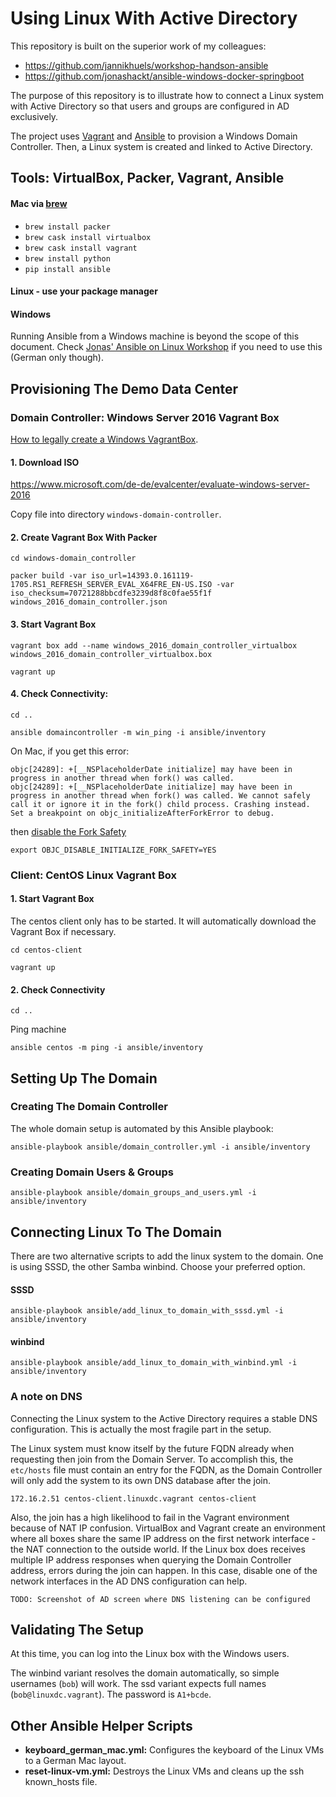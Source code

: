 Using Linux With Active Directory
======================================================================================

This repository is built on the superior work of my colleagues:
* https://github.com/jannikhuels/workshop-handson-ansible
* https://github.com/jonashackt/ansible-windows-docker-springboot

The purpose of this repository is to illustrate how to connect a Linux system with Active Directory so that users and groups are configured in AD exclusively.

The project uses [Vagrant](https://www.vagrantup.com/) and [Ansible](https://docs.ansible.com) to provision a Windows Domain Controller. Then, a Linux system is created and linked to Active Directory.

## Tools: VirtualBox, Packer, Vagrant, Ansible

#### Mac via [brew](https://brew.sh/index_de.html)
* `brew install packer`
* `brew cask install virtualbox`
* `brew cask install vagrant`
* `brew install python`
* `pip install ansible`

#### Linux - use your package manager

#### Windows
Running Ansible from a Windows machine is beyond the scope of this document. Check [Jonas' Ansible on Linux Workshop](https://github.com/jonashackt/ansible-linux-windows-workshop) if you need to use this (German only though).

## Provisioning The Demo Data Center

### Domain Controller: Windows Server 2016 Vagrant Box

[How to legally create a Windows VagrantBox](https://blog.codecentric.de/en/2017/04/ansible-docker-windows-containers-spring-boot/).


#### 1. Download ISO

https://www.microsoft.com/de-de/evalcenter/evaluate-windows-server-2016

Copy file into directory `windows-domain-controller`.

#### 2. Create Vagrant Box With Packer
```
cd windows-domain_controller
```

```
packer build -var iso_url=14393.0.161119-1705.RS1_REFRESH_SERVER_EVAL_X64FRE_EN-US.ISO -var iso_checksum=70721288bbcdfe3239d8f8c0fae55f1f windows_2016_domain_controller.json
```

#### 3. Start Vagrant Box
```
vagrant box add --name windows_2016_domain_controller_virtualbox  windows_2016_domain_controller_virtualbox.box
```

```
vagrant up
```

#### 4. Check Connectivity:

```
cd ..
```

```
ansible domaincontroller -m win_ping -i ansible/inventory
```

On Mac, if you get this error:
```
objc[24289]: +[__NSPlaceholderDate initialize] may have been in progress in another thread when fork() was called.
objc[24289]: +[__NSPlaceholderDate initialize] may have been in progress in another thread when fork() was called. We cannot safely call it or ignore it in the fork() child process. Crashing instead. Set a breakpoint on objc_initializeAfterForkError to debug.
```

then [disable the Fork Safety](https://github.com/ansible/ansible/issues/31869)
```
export OBJC_DISABLE_INITIALIZE_FORK_SAFETY=YES
```

### Client: CentOS Linux Vagrant Box

#### 1. Start Vagrant Box

The centos client only has to be started. It will automatically download the Vagrant Box if necessary.

```
cd centos-client
```

```
vagrant up
```

#### 2. Check Connectivity

```
cd ..
```

Ping machine

```
ansible centos -m ping -i ansible/inventory
```

## Setting Up The Domain

### Creating The Domain Controller

The whole domain setup is automated by this Ansible playbook:

```
ansible-playbook ansible/domain_controller.yml -i ansible/inventory
```

### Creating Domain Users & Groups

```
ansible-playbook ansible/domain_groups_and_users.yml -i ansible/inventory
```

## Connecting Linux To The Domain

There are two alternative scripts to add the linux system to the domain. One is using SSSD, the other Samba winbind. Choose your preferred option.

#### SSSD

```
ansible-playbook ansible/add_linux_to_domain_with_sssd.yml -i ansible/inventory
```

#### winbind

```
ansible-playbook ansible/add_linux_to_domain_with_winbind.yml -i ansible/inventory
```

### A note on DNS

Connecting the Linux system to the Active Directory requires a stable DNS configuration.
This is actually the most fragile part in the setup.

The Linux system must know itself by the future FQDN already when requesting then
join from the Domain Server. To accomplish this, the `etc/hosts` file must contain
an entry for the FQDN, as the Domain Controller will only add the system to its
own DNS database after the join.

```
172.16.2.51 centos-client.linuxdc.vagrant centos-client
```

Also, the join has a high likelihood to fail in the Vagrant environment because
of NAT IP confusion. VirtualBox and Vagrant create an environment where all
boxes share the same IP address on the first network interface - the NAT connection
to the outside world. If the Linux box does receives multiple IP address responses
when querying the Domain Controller address, errors during the join can happen.
In this case, disable one of the network interfaces in the AD DNS configuration
can help.

```TODO: Screenshot of AD screen where DNS listening can be configured```

## Validating The Setup

At this time, you can log into the Linux box with the Windows users.

The winbind variant resolves the domain automatically, so simple usernames (`bob`) will work. The ssd variant expects full names (`bob@linuxdc.vagrant`). The password is `A1+bcde`.

## Other Ansible Helper Scripts

* **keyboard_german_mac.yml:** Configures the keyboard of the Linux VMs to a German Mac layout.  
* **reset-linux-vm.yml:** Destroys the Linux VMs and cleans up the ssh known_hosts file.
